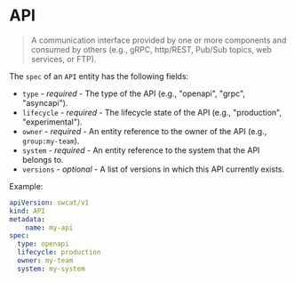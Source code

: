 # API

> A communication interface provided by one or more components and consumed by
> others (e.g., gRPC, http/REST, Pub/Sub topics, web services, or FTP).

The `spec` of an `API` entity has the following fields:

* `type` - *required* - The type of the API (e.g., "openapi", "grpc", "asyncapi").
* `lifecycle` - *required* - The lifecycle state of the API (e.g., "production", "experimental").
* `owner` - *required* - An entity reference to the owner of the API (e.g., `group:my-team`).
* `system` - *required* - An entity reference to the system that the API belongs to.
* `versions` - *optional* - A list of versions in which this API currently exists.

Example:

```yaml
apiVersion: swcat/v1
kind: API
metadata:
    name: my-api
spec:
  type: openapi
  lifecycle: production
  owner: my-team
  system: my-system
```
